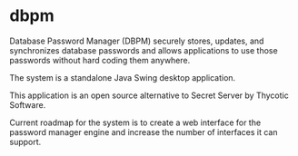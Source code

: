 dbpm
====

Database Password Manager (DBPM) securely stores, updates, and synchronizes database passwords and allows applications to use those passwords without hard coding them anywhere.

The system is a standalone Java Swing desktop application.

This application is an open source alternative to Secret Server by Thycotic Software.

Current roadmap for the system is to create a web interface for the password manager engine and increase the number of interfaces it can support.


